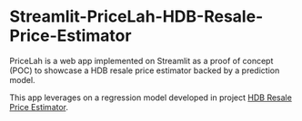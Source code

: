 # Streamlit-PriceLah-HDB-Resale-Price-Estimator
PriceLah is a web app implemented on Streamlit as a proof of concept (POC) to showcase a HDB resale price estimator backed by a prediction model.  

This app leverages on a regression model developed in project [HDB Resale Price Estimator](https://github.com/cy-chin/HDB-Resale-Price-Estimator).
